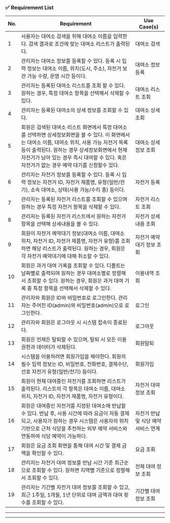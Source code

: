 ### **✅ Requirement List**

| **No.** | **Requirement**                                                                                                                                                                                                                                                                                       | **Use Case(s)**                      |
| ------- | ----------------------------------------------------------------------------------------------------------------------------------------------------------------------------------------------------------------------------------------------------------------------------------------------------- | ------------------------------------ |
| 1       | 사용자는 대여소 검색을 위해 대여소 이름을 입력한다. 검색 결과로 조건에 맞는 대여소 리스트가 출력된다.                                                                                                                                                                                                 | 대여소 검색                          |
| 2       | 관리자는 대여소 정보를 등록할 수 있다. 등록 시 입력 정보는 대여소 이름, 위치(도시, 주소), 자전거 보관 가능 수량, 운영 시간 등이다.                                                                                                                                                                    | 대여소 정보 등록                     |
| 3       | 관리자는 등록된 대여소 리스트를 조회 할 수 있다. 원하는 경우, 특정 대여소 항목을 선택해서 삭제할 수 있다.                                                                                                                                                                                             | 대여소 리스트 조회                   |
| 4       | 관리자는 등록된 대여소의 상세 정보를 조회할 수 있다.                                                                                                                                                                                                                                                  | 대여소 상세 조회                     |
| 5       | 회원은 검색된 대여소 리스트 화면에서 특정 대여소를 선택하면 상세정보화면을 볼 수 있다. 이 화면에서는 대여소 이름, 대여소 위치, 사용 가능 자전거 목록 등이 출력된다. 원하는 경우 상세정보화면에서 현재 자전거가 남아 있는 경우 즉시 대여할 수 있다. 혹은 자전거가 없는 경우 예약 대기를 신청할수 있다. | 대여소 상세정보 조회                 |
| 6       | 관리자는 자전거 정보를 등록할 수 있다. 등록 시 입력 정보는 자전거 ID, 자전거 제품명, 유형(일반/전기), 소속 대여소, 상태(사용 가능/수리 중) 등이다.                                                                                                                                                    | 자전거 등록                          |
| 7       | 관리자는 등록된 자전거 리스트를 조회할 수 있으며 원하는 경우 특정 자전거 항목을 삭제할 수 있다.                                                                                                                                                                                                       | 자전거 리스트 조회                   |
| 8       | 관리자는 등록된 자전거 리스트에서 원하는 자전거 항목을 선택해 상세내용을 볼 수 있다.                                                                                                                                                                                                                  | 자전거 상세내용 조회                 |
| 9       | 회원이 자전거 예약대기 정보(대여소 이름, 대여소 위치, 자전거 ID, 자전거 제품명, 자전거 유형)를 조회하면 해당 리스트가 출력된다. 원하는 경우, 회원은 각 자전거 예약대기에 대해 취소할 수 있다.                                                                                                         | 자전거 예약대기 정보 조회            |
| 10      | 회원은 과거 대여 기록을 조회할 수 있다. 디폴트는 날짜별로 출력되며 원하는 경우 대여소별로 정렬해서 조회할 수 있다. 원하는 경우, 회원은 과거 대여 기록 중 특정 항목을 선택해서 삭제할 수 있다.                                                                                                         | 이용내역 조회                        |
| 11      | 관리자와 회원은 ID와 비밀번호로 로그인한다. 관리자는 주어진 ID(admin)와 비밀번호(admin)으로 로그인한다.                                                                                                                                                                                               | 로그인                               |
| 12      | 관리자와 회원은 로그아웃 시 시스템 접속이 종료된다.                                                                                                                                                                                                                                                   | 로그아웃                             |
| 13      | 회원은 언제든 탈퇴할 수 있으며, 탈퇴 시 모든 이용 권한과 데이터가 삭제된다.                                                                                                                                                                                                                           | 회원탈퇴                             |
| 14      | 시스템을 이용하려면 회원가입을 해야한다. 회원의 필수 입력 정보는 ID, 비밀번호, 전화번호, 결제수단, 선호 자전거 유형(일반/전기) 등이다.                                                                                                                                                                | 회원가입                             |
| 15      | 회원이 현재 대여중인 자전거를 조회하면 리스트가 출력된다. 리스트의 각 항목은 대여소 이름, 대여소 위치, 자전거 ID, 자전거 제품명, 자전거 유형이다.                                                                                                                                                     | 자전거 대여 정보 조회                |
| 16      | 회원은 대여중인 자전거를 지정된 대여소에 반납할 수 있다. 반납 후, 사용 시간에 따라 요금이 자동 결제되고, 사용자가 원하는 경우 시스템은 사용자의 위치 기반으로 근처 식당을 추천하는 외부 예약 서비스와 연동하여 식당 예약이 가능하다.                                                                  | 자전거 반납 및 식당 예약 서비스 연계 |
| 17      | 회원은 요금 조회 화면을 통해 대여 시간 및 결제 금액을 확인할 수 있다.                                                                                                                                                                                                                                 | 요금 조회                            |
| 18      | 관리자는 자전거 대여 정보를 반납 시간 기준 최근순으로 조회할 수 있다. 원하면 지역별 기준으로 정렬해서 조회할 수 있다.                                                                                                                                                                                 | 전체 대여 정보 조회                  |
| 19      | 관리자는 기간별 자전거 대여 정보를 조회할 수 있고, 최근 1주일, 1개월, 1년 단위로 대여 금액과 대여 횟수를 조회할 수 있다.                                                                                                                                                                              | 기간별 대여 정보 조회                |

---

---

